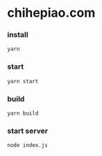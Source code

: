 # chihepiao.com

### install

```shell
yarn
```

### start

```shell
yarn start
```

### build

```shell
yarn build
```

### start server

```shell
node index.js
```

